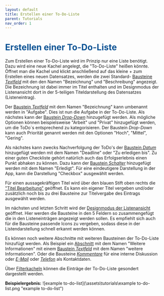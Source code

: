 ```yaml
---
layout: default
title: Erstellen einer To-Do-Liste
parent: Tutorials
nav_order: 1
---
```


# <span style="color:#0b5394">**Erstellen einer To-Do-Liste**</span>

Zum Erstellen einer To-Do-Liste wird im Prinzip nur eine Liste benötigt. Dazu wird eine neue Kachel
angelegt, die "To-Do-Liste" heißen könnte. Öffnet man die Kachel und klickt anschließend auf das kleine +
zum Erstellen eines neuen Datensatzes, werden die zwei Standard-
[Bausteine *Textfeld*](/docs/record-spec-settings.html#textfeld)
mit den den Namen "Bezeichnung" und "Beschreibung" angezeigt. Die Bezeichnung ist dabei immer im Titel
enthalten und im Designmodus der Listenansicht dort in der 5-teiligen Titeldarstellung des Datensatzes
(Listeneintrag).

Der
[Baustein *Textfeld*](/docs/record-spec-settings.html#textfeld)
mit dem Namen "Bezeichnung" kann umbenannt werden in "Aufgabe". Dies ist nun die
Aufgabe in der To-Do-Liste. Als nächstes kann der
[Baustein *Drop-Down*](/docs/record-spec-settings.html#drop-down)
hinzugefügt werden. Als mögliche Optionen können beispielsweise "Arbeit" und "Privat" hinzugefügt werden,
um die ToDo´s entsprechend zu kategorisieren. Der Baustein *Drop-Down* kann auch Priorität genannt werden
mit den Optionen "Hoch", "Mittel", "Gering".

Als nächstes kann zwecks Nachverfolgung der ToDo's der
[Baustein *Datum*](/docs/record-spec-settings.html#datum)
hinzugefügt werden mit dem Namen "Deadline" oder "Zu erledigen bis". Zu einer guten Checkliste gehört
natürlich auch das Erfolgserlebnis einen Punkt abhaken zu können. Dazu kann der
[Baustein *Schalter*](/docs/record-spec-settings.html#schalter)
hinzugefügt werden mit dem Namen "Erledigt". Für eine eindeutigere Darstellung in der App, kann die
Darstellung "Checkbox" ausgewählt werden.

Für einen aussagekräftigen Titel wird über den blauen Stift oben rechts die
["Titel Bearbeitung"](/docs/design-mode-settings.html#eintrag)
geöffnet. Es kann ein eigener Titel vergeben und/oder zusätzlich noch bis zu drei Bausteine zur
Titelvergabe des Eintrags ausgewählt werden.

Im nächsten und letzten Schritt wird der
[Designmodus der Listenansicht](/docs/design-mode-settings.html#liste)
geöffnet. Hier werden die Bausteine in den 5 Feldern so zusammengefügt die in den Listeneinträgen angezeigt
werden sollen. Es empfiehlt sich auch für die Bausteine passende Icons zu vergeben, sodass diese in der
Listendarstellung schnell erkannt werden können.

Es können noch weitere Abschnitte mit weiteren Bausteinen der To-Do-Liste hinzufügt werden.
Als Beispiel ein
[Abschnitt](/docs/record-spec-settings.html#abschnitt)
mit dem Namen "Weitere Informationen" mit einem
[Baustein *Textfeld*](/docs/record-spec-settings.html#textfeld)
mit dem Namen
"weitere Informationen". Oder die Bausteine
[*Kommentare*](/docs/record-spec-settings.html#kommentare)
für eine interne Diskussion oder
[*E-Mail*](/docs/record-spec-settings.html#e-mail)
oder
[*Telefon*](/docs/record-spec-settings.html#telefon)
als Kontaktdaten.

Über
[Filterkacheln](/docs/software-structure.html#kacheln)
können die Einträge der To-Do-Liste gesondert dargestellt werden.

**Beispielergebnis:**
![example to-do-list](\assets\tutorials\example to-do-list.png "example to-do-list")